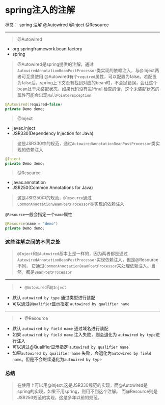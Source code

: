 # spring注入的注解

标签： spring 注解 @Autowired @Inject @Resource

------
>@Autowired
* org.springframework.bean.factory
* spring
>@Autowired是spring提供的注解，通过`AutowiredAnnotationBeanPostProcessor`类实现的依赖注入，与@Inject两者可互换使用
@Autowired有个`required`属性，可以配置为false。若配置为false后，spring上下文没有找到对应的bean时，不会抛错误，会让这个
bean处于未装配状态。如果代码没有进行null检查的话，这个未装配状态的属性可能会出现`NullPointerException`

```java
@Autowired(required=false)
private Demo demo;
```


>@Inject
* javax.inject
* JSR330(Dependency Injection for Java)
>这是JSR330中的规范，通过`AutowiredAnnotationBeanPostProcessor`类实现的依赖注入

```java
@Inject
private Demo demo;
```

>@Resource
* javax.annotation
* JSR250(Common Annotations for Java)
>这是JSR250中的规范，`@Resource`通过`CommonAnnotationBeanPostProcessor`类实现的依赖注入

`@Resource`一般会指定一个`name`属性
```java
@Resource(name = "demo")
private Demo demo;
```

### 这些注解之间的不同之处

>`@Inject`和`@Autowired`基本上是一样的，因为两者都是通过`AutowiredAnnotationBeanPostProcessor`实现依赖注入，但是@Resource不同，
它通过`CommonAnnotationBeanPostProcessor`来处理依赖注入。当然，都是`BeanPostProcessor`

------

>* `@Autowired`和`@Inject`
* 默认 `autowired by type` 通过类型进行装配
* 可以通过`@Qualifier`显示指定 `autowired by qualifier name`

------

>* @Resource
* 默认 `autowired by field name` 通过域名进行装配
* 如果 `autowired by field name` 注入失败，则会退化为 `autowired by type`进行注入
* 可以通过@Qualifier显示指定 `autowired by qualifier name`
* 如果`autowired by qualifier name` 失败，会退化为`autowired by field name`。但是不会继续退化为`autowired by type`


### 总结
>在使用上可以用@Inject,这是JSR330规范的实现，而@Autowired是spring的实现，如果不用spring，则用不到这个注解。
而@Resource则是JSR250规范的实现，这是多年以前的规范。










